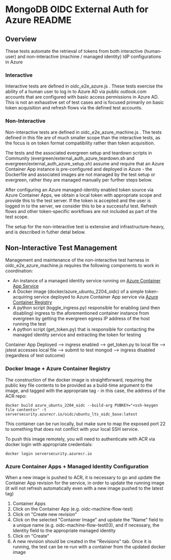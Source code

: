 # MongoDB OIDC External Auth for Azure README

## Overview
These tests automate the retrieval of tokens from both interactive (human-user) and non-interactive (machine / managed identity) IdP configurations in Azure

### Interactive
Interactive tests are defined in oidc_e2e_azure.js . These tests exercise the ability of a human user to log in to Azure AD via public outlook.com accounts that are configured with basic access permissions in Azure AD. This is not an exhaustive set of test cases and is focused primarily on basic token acquisition and refresh flows via the defined test accounts.

### Non-Interactive
Non-interactive tests are defined in oidc_e2e_azure_machine.js . The tests defined in this file are of much smaller scope than the interactive tests, as the focus is on token format compatibility rather than token acquisition.

The tests and the associated evergreen setup and teardown scripts in Community (evergreen/external_auth_azure_teardown.sh and evergreen/external_auth_azure_setup.sh) assume and require that an Azure Container App instance is pre-configured and deployed in Azure - the Dockerfile and associated images are not managed by the test setup or evergreen, rather they are managed manually per further steps below.

After configuring an Azure managed-identity enabled token source via Azure Container Apps, we obtain a local token with appropriate scope and provide this to the test server. If the token is accepted and the user is logged in to the server, we consider this to be a successful test. Refresh flows and other token-specific workflows are not included as part of the test scope.

The setup for the non-interactive test is extensive and infrastructure-heavy, and is described in futher detal below.

## Non-Interactive Test Management
Management and maintenance of the non-interactive test harness in oidc_e2e_azure_machine.js requires the following components to work in coordination:

- An instance of a managed identity service running on [Azure Container App Service](https://azure.microsoft.com/en-us/products/container-apps)
- A Docker image (docker/azure_ubuntu_2204_oidc) of a simple token-acquiring service deployed to Azure Container App service via [Azure Container Registry](https://azure.microsoft.com/en-us/products/container-registry)
- A python script (toggle_ingress.py) responsible for enabling (and then disabling) ingress to the aforementioned container instance from evergreen by getting the evergreen egress IP address of the host running the test
- A python script (get_token.py) that is responsible for contacting the managed identity service and extracting the token for testing

Container App Deployed --> ingress enabled --> get_token.py to local file --> jstest accesses local file --> submit to test mongod --> ingress disabled (regardless of test outcome)

### Docker Image + Azure Container Registry

The construction of the docker image is straightforward, requiring the public key file contents to be provided as a build-time argument to the image, and tagged with the appropriate tag - in this case, the address of the ACR repo:

`docker build azure_ubuntu_2204_oidc --build-arg PUBKEY="<ssh-keygen file contents>" -t serversecurity.azurecr.io/oidc/ubuntu_lts_oidc_base:latest`

This container can be run locally, but make sure to map the exposed port 22 to something that does not conflict with your local SSH service.

To push this image remotely, you will need to authenticate with ACR via docker login with appropriate credentials:

`docker login serversecurity.azurecr.io`

### Azure Container Apps + Managed Identity Configuration

When a new image is pushed to ACR, it is necessary to go and update the Container App revision for the service, in order to update the running image (it will not refresh automatically even with a new image pushed to the latest tag)

1. Container Apps
2. Click on the Container App (e.g. oidc-machine-flow-test)
3. Click on "Create new revision"
4. Click on the selected "Container Image" and update the "Name" field to a unique name (e.g. oidc-machine-flow-test03), and if necessary, the Identity field to the appropriate managed identity
5. Click on "Create"
6. A new revision should be created in the "Revisions" tab. Once it is running, the test can be re-run with a container from the updated docker image
